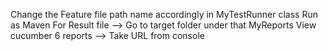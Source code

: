 Change the Feature file path name accordingly in MyTestRunner class
Run as Maven
For Result file --> Go to target folder under that MyReports
View cucumber 6 reports --> Take URL from console
